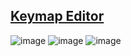 ## [Keymap Editor](https://nickcoutsos.github.io/keymap-editor/)

![image](https://github.com/user-attachments/assets/db481f45-e3af-4756-b977-2524796a727b)
![image](https://github.com/user-attachments/assets/7850c4ba-0eb6-40d5-853d-b3a27bc77184)
![image](https://github.com/user-attachments/assets/897ad1e9-3bd5-47b5-ae2e-bf8cc95074c1)
